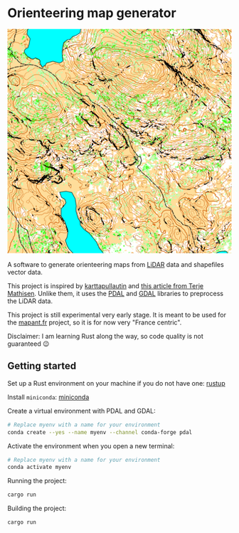# Orienteering map generator

![A generated orienteering map](./exemple.png)

A software to generate orienteering maps from [LiDAR](https://en.wikipedia.org/wiki/Lidar) data and shapefiles vector data.

This project is inspired by [karttapullautin](https://github.com/rphlo/karttapullautin/tree/master) and [this article from Terje Mathisen](https://tmsw.no/mapping/basemap_generation.html). Unlike them, it uses the [PDAL](https://pdal.io) and [GDAL](https://gdal.org) libraries to preprocess the LiDAR data.

This project is still experimental very early stage. It is meant to be used for the [mapant.fr](https://mapant.fr) project, so it is for now very "France centric".

Disclaimer: I am learning Rust along the way, so code quality is not guaranteed 😉

## Getting started

Set up a Rust environment on your machine if you do not have one: [rustup](https://rustup.rs/)

Install `miniconda`: [miniconda](https://docs.anaconda.com/miniconda/#quick-command-line-install)

Create a virtual environment with PDAL and GDAL:

```sh
# Replace myenv with a name for your environment
conda create --yes --name myenv --channel conda-forge pdal
```

Activate the environment when you open a new terminal:

```sh
# Replace myenv with a name for your environment
conda activate myenv
```

Running the project:

```sh
cargo run
```

Building the project:

```sh
cargo run
```
